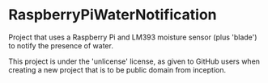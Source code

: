 # RaspberryPiWaterNotification
Project that uses a Raspberry Pi and LM393 moisture sensor (plus 'blade') to notify the presence of water.

This project is under the 'unlicense' license, as given to GitHub users when creating a new project that is to be public domain from inception.
